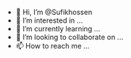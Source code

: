 - 👋 Hi, I’m @Sufikhossen
- 👀 I’m interested in ...
- 🌱 I’m currently learning ...
- 💞️ I’m looking to collaborate on ...
- 📫 How to reach me ...

<!---
Sufikhossen/Sufikhossen is a ✨ special ✨ repository because its `README.md` (this file) appears on your GitHub profile.
You can click the Preview link to take a look at your changes.
--->
